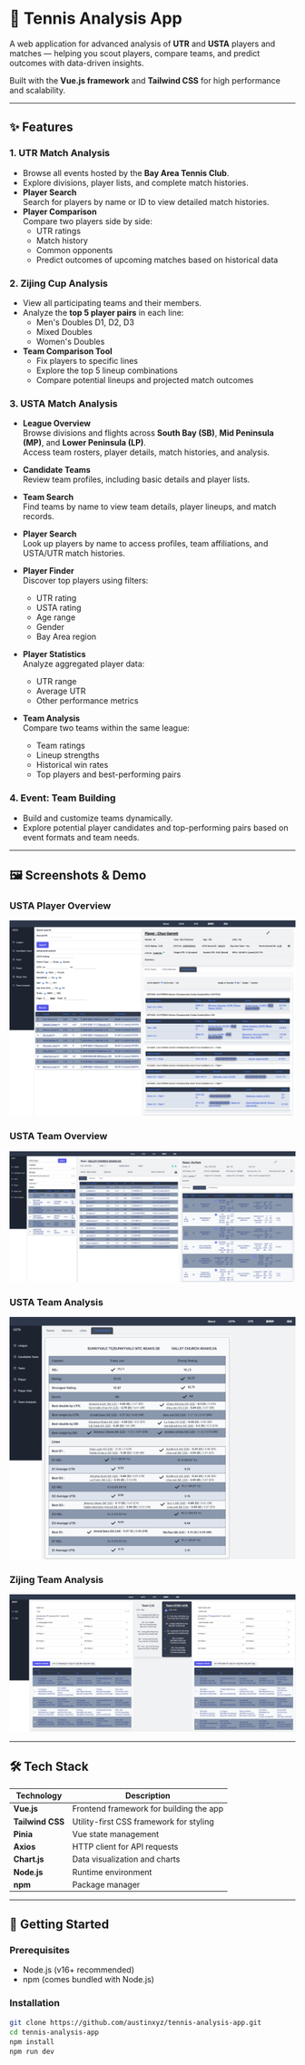 # 🎾 Tennis Analysis App

A web application for advanced analysis of **UTR** and **USTA** players and matches — helping you scout players, compare teams, and predict outcomes with data-driven insights.

Built with the **Vue.js framework** and **Tailwind CSS** for high performance and scalability.

---

## ✨ Features

### 1. UTR Match Analysis

- Browse all events hosted by the **Bay Area Tennis Club**.
- Explore divisions, player lists, and complete match histories.
- **Player Search**  
  Search for players by name or ID to view detailed match histories.
- **Player Comparison**  
  Compare two players side by side:
  - UTR ratings
  - Match history
  - Common opponents
  - Predict outcomes of upcoming matches based on historical data

### 2. Zijing Cup Analysis

- View all participating teams and their members.
- Analyze the **top 5 player pairs** in each line:
  - Men's Doubles D1, D2, D3
  - Mixed Doubles
  - Women's Doubles
- **Team Comparison Tool**
  - Fix players to specific lines
  - Explore the top 5 lineup combinations
  - Compare potential lineups and projected match outcomes

### 3. USTA Match Analysis

- **League Overview**  
  Browse divisions and flights across **South Bay (SB)**, **Mid Peninsula (MP)**, and **Lower Peninsula (LP)**.  
  Access team rosters, player details, match histories, and analysis.

- **Candidate Teams**  
  Review team profiles, including basic details and player lists.

- **Team Search**  
  Find teams by name to view team details, player lineups, and match records.

- **Player Search**  
  Look up players by name to access profiles, team affiliations, and USTA/UTR match histories.

- **Player Finder**  
  Discover top players using filters:
  - UTR rating
  - USTA rating
  - Age range
  - Gender
  - Bay Area region

- **Player Statistics**  
  Analyze aggregated player data:
  - UTR range
  - Average UTR
  - Other performance metrics

- **Team Analysis**  
  Compare two teams within the same league:
  - Team ratings
  - Lineup strengths
  - Historical win rates
  - Top players and best-performing pairs

### 4. Event: Team Building

- Build and customize teams dynamically.
- Explore potential player candidates and top-performing pairs based on event formats and team needs.

---

## 🖼️ Screenshots & Demo

### USTA Player Overview
![Player Overview](./docs/images/usta-player-info.png)

### USTA Team Overview
![Team Overview](./docs/images/usta-team-info.png)

### USTA Team Analysis
![Team Analysis](./docs/images/usta-team-analysis.png)

### Zijing Team Analysis
![Zijing Team Analysis](./docs/images/zijing-team-analysis.png)

---

## 🛠️ Tech Stack

| Technology       | Description                              |
| ---------------- | ---------------------------------------- |
| **Vue.js**       | Frontend framework for building the app  |         |
| **Tailwind CSS** | Utility-first CSS framework for styling  |
| **Pinia**        | Vue state management                     |
| **Axios**        | HTTP client for API requests             |
| **Chart.js**     | Data visualization and charts            |
| **Node.js**      | Runtime environment                      |
| **npm**          | Package manager                          |

---

## 🚀 Getting Started

### Prerequisites

- Node.js (v16+ recommended)
- npm (comes bundled with Node.js)

### Installation

```bash
git clone https://github.com/austinxyz/tennis-analysis-app.git
cd tennis-analysis-app
npm install
npm run dev

